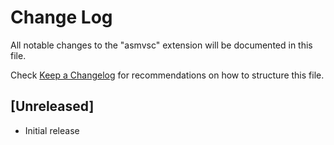 # Change Log

All notable changes to the "asmvsc" extension will be documented in this file.

Check [Keep a Changelog](http://keepachangelog.com/) for recommendations on how to structure this file.

## [Unreleased]

- Initial release